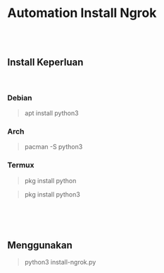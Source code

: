 # Automation Install Ngrok

<br>
<br> 

## Install Keperluan 

<br>

### Debian
> apt install python3

### Arch
> pacman -S python3

### Termux
> pkg install python

> pkg install python3
<br>
<br>
<br>

## Menggunakan
> python3 install-ngrok.py

